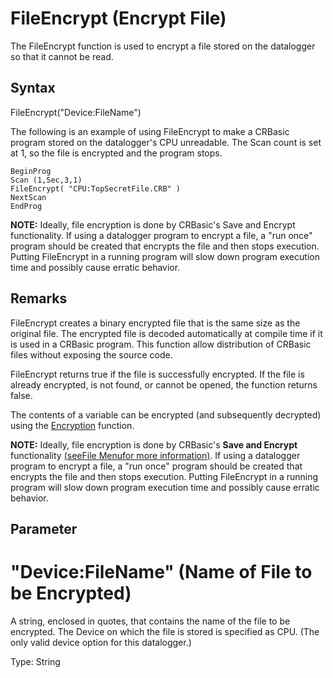 # FileEncrypt (Encrypt File)

The FileEncrypt function is used to encrypt a file stored on the datalogger so that it cannot be read.

## Syntax

FileEncrypt("Device:FileName")

The following is an example of using FileEncrypt to make a CRBasic program stored on the datalogger's CPU unreadable. The Scan count is set at 1, so the file is encrypted and the program stops.

```
BeginProg
Scan (1,Sec,3,1)
FileEncrypt( "CPU:TopSecretFile.CRB" )
NextScan
EndProg
```

**NOTE:** Ideally, file encryption is done by CRBasic's Save and Encrypt functionality. If using a datalogger program to encrypt a file, a "run once" program should be created that encrypts the file and then stops execution. Putting FileEncrypt in a running program will slow down program execution time and possibly cause erratic behavior.

## Remarks

FileEncrypt creates a binary encrypted file that is the same size as the original file. The encrypted file is decoded automatically at compile time if it is used in a CRBasic program. This function allow distribution of CRBasic files without exposing the source code.

FileEncrypt returns true if the file is successfully encrypted. If the file is already encrypted, is not found, or cannot be opened, the function returns false.

The contents of a variable can be encrypted (and subsequently decrypted) using the [Encryption](encryption1.md) function.

**NOTE:** Ideally, file encryption is done by CRBasic's **Save and Encrypt** functionality [(seeFile Menufor more information)](../Info/filemenu.md). If using a datalogger program to encrypt a file, a "run once" program should be created that encrypts the file and then stops execution. Putting FileEncrypt in a running program will slow down program execution time and possibly cause erratic behavior.

## Parameter

# "Device:FileName" (Name of File to be Encrypted)

A string, enclosed in quotes, that contains the name of the file to be encrypted. The Device on which the file is stored is specified as CPU. (The only valid device option for this datalogger.)

Type: String
